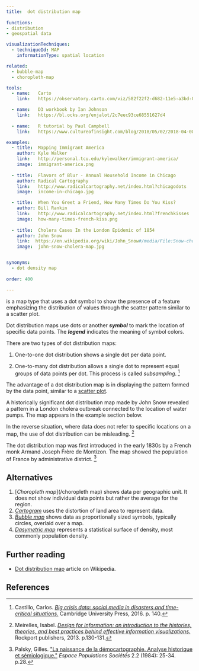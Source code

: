 ```yaml
---
title:  dot distribution map
  
functions:
- distribution
- geospatial data

visualizationTechniques:
  - techniqueId: MAP
    informationType: spatial location

related:
  - bubble-map
  - choropleth-map

tools:
  - name:   Carto
    link:   https://observatory.carto.com/viz/582f22f2-d682-11e5-a3bd-0ecfd53eb7d3/public_map

  - name:   D3 workbook by Ian Johnson
    link:   https://bl.ocks.org/enjalot/2c7eec93ce68551627d4
    
  - name:   R tutorial by Paul Campbell
    link:   https://www.cultureofinsight.com/blog/2018/05/02/2018-04-08-multivariate-dot-density-maps-in-r-with-sf-ggplot2

examples:
  - title:  Mapping Immigrant America
    author: Kyle Walker
    link:   http://personal.tcu.edu/kylewalker/immigrant-america/
    image:  immigrant-america.png
  
  - title:  Flavors of Blur - Annual Household Income in Chicago
    author: Radical Cartography
    link:   http://www.radicalcartography.net/index.html?chicagodots
    image:  income-in-chicago.jpg

  - title:  When You Greet a Friend, How Many Times Do You Kiss?
    author: Bill Rankin
    link:   http://www.radicalcartography.net/index.html?frenchkisses
    image:  how-many-times-french-kiss.png
    
  - title:  Cholera Cases In the London Epidemic of 1854
    author: John Snow
    link:  https://en.wikipedia.org/wiki/John_Snow#/media/File:Snow-cholera-map-1.jpg
    image:  john-snow-cholera-map.jpg


synonyms:
  - dot density map
  
order: 400

---
```

is a map type that uses a dot symbol to show the presence of a feature emphasizing the distribution of values through the scatter pattern similar to a scatter plot.

<!--more-->
Dot distribution maps use dots or another ***symbol*** to mark the location of specific data points. The ***legend*** indicates the meaning of symbol colors.

There are two types of dot distribution maps:

1. One-to-one dot distribution shows a single dot per data point.

2. One-to-many dot distribution allows a single dot to represent equal groups of data points per dot. This process is called *subsampling*. [^castillo]

The advantage of a dot distribution map is in displaying the pattern formed by the data point, similar to a [scatter plot](/scatter-plot). 

A historically significant dot distribution map made by John Snow revealed a pattern in a London cholera outbreak connected to the location of water pumps. The map appears in the example section below.

In the reverse situation, where data does not refer to specific locations on a map, the use of dot distribution can be misleading. [^meirelles]

The dot distribution map was first introduced in the early 1830s by a French monk Armand Joseph Frère de Montizon. The map showed the population of France by administrative district. [^palsky]

## Alternatives

1. [*Choropleth map*](/choropleth map) shows data per geographic unit. It does not show individual data points but rather the average for the region.
2. [*Cartogram*](/cartogram) uses the distortion of land area to represent data.
3. [*Bubble map*](/bubble-map) shows data as proportionally sized symbols, typically circles, overlaid over a map.
4. [*Dasymetric map*](/dasymetric-map) represents a statistical surface of density, most commonly population density.


## Further reading
- [Dot distribution map](https://en.wikipedia.org/wiki/Dot_distribution_map) article on Wikipedia.

## References
[^castillo]: Castillo, Carlos. [*Big crisis data: social media in disasters and time-critical situations.*]((https://books.google.com/books?id=c1KJDAAAQBAJ)) Cambridge University Press, 2016. p. 140.

[^meirelles]: Meirelles, Isabel. [*Design for information: an introduction to the histories, theories, and best practices behind effective information visualizations.*](https://books.google.fr/books?id=RFb0AwAAQBAJ) Rockport publishers, 2013. p.130-131. 

[^palsky]: Palsky, Gilles. ["La naissance de la démocartographie. Analyse historique et sémiologique."]((http://www.persee.fr/doc/espos_0755-7809_1984_num_2_2_956)) *Espace Populations Sociétés* 2.2 (1984): 25-34. p.28.
